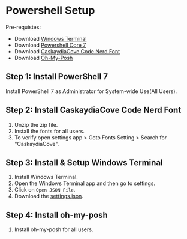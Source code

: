 # Powershell Setup 

Pre-requistes:
- Download [Windows Terminal](https://apps.microsoft.com/store/detail/windows-terminal/9N0DX20HK701)
- Download [Powershell Core 7](https://aka.ms/powershell-release?tag=stable)
- Download [CaskaydiaCove Code Nerd Font](https://github.com/ryanoasis/nerd-fonts/releases/download/v2.3.3/CascadiaCode.zip)
- Download [Oh-My-Posh](https://github.com/JanDeDobbeleer/oh-my-posh/releases)

## Step 1: Install PowerShell 7

Install PowerShell 7 as Administrator for System-wide Use(All Users).

## Step 2: Install CaskaydiaCove Code Nerd Font

1. Unzip the zip file.
2. Install the fonts for all users.
3. To verify open settings app > Goto Fonts Setting > Search for "CaskaydiaCove".

## Step 3: Install & Setup Windows Terminal

1. Install Windows Terminal.
1. Open the Windows Terminal app and then go to settings.
2. Click on `Open JSON File`.
3. Download the [settings.json](https://raw.githubusercontent.com/DipadityaDas/WindowsSettings/main/settings.json).

## Step 4: Install oh-my-posh

1. Install oh-my-posh for all users.
